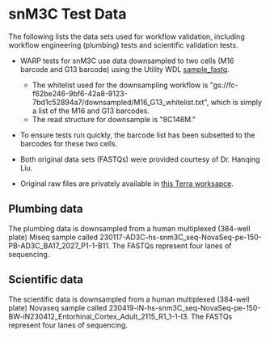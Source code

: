 # snM3C Test Data
The following lists the data sets used for workflow validation, including workflow engineering (plumbing) tests and scientific validation tests.

* WARP tests for snM3C use data downsampled to two cells (M16 barcode and G13 barcode) using the Utility WDL [sample_fastq](./Utility_wdl/sample_fastq.14.wdl). 

  * The whitelist used for the downsampling workflow is "gs://fc-f62be246-9bf6-42a8-9123-7bd1c52894a7/downsampled/M16_G13_whitelist.txt", which is simply a list of the M16 and G13 barcodes.
  * The read structure for downsample is "8C148M."

* To ensure tests run quickly, the barcode list has been subsetted to the barcodes for these two cells.

* Both original data sets (FASTQs) were provided courtesy of Dr. Hanqing Liu.

* Original raw files are privately available in [this Terra worksapce](). 

## Plumbing data
The plumbing data is downsampled from a human multiplexed (384-well plate) Miseq sample called 230117-AD3C-hs-snm3C_seq-NovaSeq-pe-150-PB-AD3C_BA17_2027_P1-1-B11. The FASTQs represent four lanes of sequencing. 

## Scientific data
The scientific data is downsampled from a human multiplexed (384-well plate) Novaseq sample called 230419-iN-hs-snm3C_seq-NovaSeq-pe-150-BW-iN230412_Entorhinal_Cortex_Adult_2115_R1_1-1-I3. The FASTQs represent four lanes of sequencing. 
